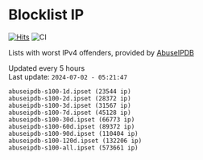 # Blocklist IP

[![Hits](https://hits.seeyoufarm.com/api/count/incr/badge.svg?url=https%3A%2F%2Fgithub.com%2Fborestad%2Fblocklist-ip%2F&count_bg=%2379C83D&title_bg=%23555555&icon=&icon_color=%23E7E7E7&title=hits&edge_flat=false)](https://hits.seeyoufarm.com)  ![CI](https://img.shields.io/github/workflow/status/borestad/blocklist-ip/CI?style=flat-square)

Lists with worst IPv4 offenders, provided by [AbuseIPDB](https://www.abuseipdb.com/)

<!-- FOOTER-PLACEHOLDER -->
Updated every 5 hours<br>
Last update: `2024-07-02 - 05:21:47`
```
abuseipdb-s100-1d.ipset (23544 ip)
abuseipdb-s100-2d.ipset (28372 ip)
abuseipdb-s100-3d.ipset (31567 ip)
abuseipdb-s100-7d.ipset (45128 ip)
abuseipdb-s100-30d.ipset (66773 ip)
abuseipdb-s100-60d.ipset (89372 ip)
abuseipdb-s100-90d.ipset (110404 ip)
abuseipdb-s100-120d.ipset (132206 ip)
abuseipdb-s100-all.ipset (573661 ip)
```
